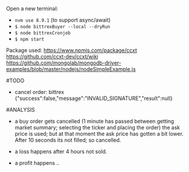 Open a new terminal:
- `nvm use 8.9.1` (to support async/await)
- `$ node bittrexBuyer --local --dryRun`
- `$ node bittrexCronjob`
- `$ npm start `

Package used:
https://www.npmjs.com/package/ccxt
https://github.com/ccxt-dev/ccxt/wiki
https://github.com/mongolab/mongodb-driver-examples/blob/master/nodejs/nodeSimpleExample.js

#TODO
- cancel order:  bittrex {"success":false,"message":"INVALID_SIGNATURE","result":null}


#ANALYSIS
- a buy order gets cancelled (1 minute has passed between getting market summary; selecting the ticker and placing the order)
 the ask price is used; but at that moment the ask price has gotten a bit lower. After 10 seconds its not filled; so cancelled.

- a loss happens after 4 hours not sold.

- a profit happens .. 